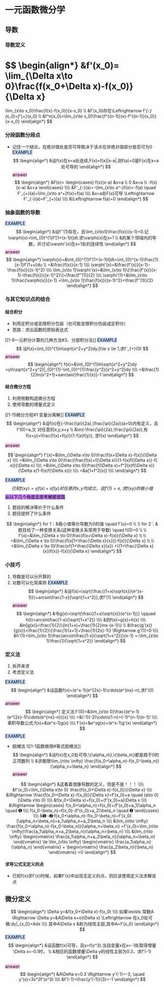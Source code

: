 # 一元函数微分学
## 导数
### 导数定义
$$
\begin{align*}
&f'(x_0)=
\lim_{\Delta x\to 0}\frac{f(x_0+\Delta x)-f(x_0)}{\Delta x}
=
\lim_{x\to x_0}\frac{f(x)-f(x_0)}{x-x_0}
\\\\
&f'(x_0)存在\Leftrightarrow f'_{-}(x_0)=f'_{+}(x_0)
\\\\
&f^n(x_0)=\lim_{x\to x_0}\frac{f^{(n-1)}(x)-f^{(n-1)}(x_0)}{x-x_0}
\end{align*}
$$
### 分段函数分段点
- 记住一个结论，在绝对值处是否可导取决于该点在非绝对值部分是否可为0
<mark style="background: #ADCCFFA6;">EXAMPLE</mark>
$$
\begin{align*}
&设f(x)在x=a处连续,F(x)=f(x)|x-a|,则f(a)=0是F(x)在x=a处可导的
\end{align*}
$$
<mark style="background: #FFB8EBA6;">answer</mark>
$$
\begin{align*}
&F(x)=
\begin{cases}
f(x)(x-a) &x>a
\\
0 &x=a
\\
-f(x)(x-a) &x<a
\end{cases}
\\\\
&F'_{-}(a)=-\lim_{x\to a^-}f(x)=-f(a)  \quad F'_{+}(a)=\lim_{x\to a^+}f(x)=f(a)
\\\\
&x=a处F(x)可导 \Leftrightarrow F'_{-}(a)=F'_{+}(a)
\\\\
&\Leftrightarrow f(a)=0
\end{align*}
$$

### 抽象函数的导数

<mark style="background: #ADCCFFA6;">EXAMPLE</mark>
$$
\begin{align*}
&设f''(1)存在，且\lim_{x\to1}\frac{f(x)}{x-1}=0.记\varphi(x)=\int_{0}^{1}f'[1+(x-1)t]dt.求\varphi(x)在x=1
\\
&的某个领域内的导数，并讨论\varphi'(x)在x=1处的连续性
\end{align*}
$$
<mark style="background: #FFB8EBA6;">answer</mark>
$$
\begin{align*}
\varphi(x)=&\int_{0}^{1}f'[1+(x-1)t]dt=\int_{0}^{x-1}\frac{1}{x-1}f'(1+u)du
\\
=&\frac{f(x)}{x-1}
\\\\
\varphi'(x)=&\frac{f'(x)}{x-1}-\frac{f(x)}{(x-1)^2}
\\\\
\lim_{x\to 1}\varphi'(x)=&\lim_{x\to 1}\{\frac{f'(x)}{x-1}-\frac{f(x)}{(x-1)^2}\}=\frac{f''(1)}{2}
\\\\
\varphi'(1)=&\lim_{x\to 1}\frac{\varphi(x)}{x-1}
=\lim_{x\to 1}\frac{f(x)}{(x-1)^2}=\frac{f''(1)}{2}
\end{align*}
$$


### 与其它知识点的结合
#### 结合积分
- 利用定积分或变限积分包装（也可能变限积分伪装成定积分）
- 思路：求出函数的原始表达式

[[1-9一元积分计算的几种方法#3、分部积分法]]
<mark style="background: #ADCCFFA6;">EXAMPLE</mark>
$$
设f(x)=\int_{0}^{1}ln\sqrt{x^2+y^2}dy,0\le x \le 1,求f'_{+}(0)
$$
<mark style="background: #FFB8EBA6;">answer</mark>
$$
\begin{align*}
f(x)=&\int_{0}^{1}ln\sqrt{x^2+y^2}dy
=yln\sqrt{x^2+y^2}|_{0}^{1}-\int_{0}^{1}\frac{y^2}{x^2+y^2}dy
\\\\
=&\frac{1}{2}ln(x^2+1)+xarctan{\frac{1}{x}}-1
\end{align*}
$$
#### 结合微分方程
1. 利用倒数构造微分方程
2. 使用导数的增量式定义

[[1-15微分方程#1 变量分离解]]
<mark style="background: #ADCCFFA6;">EXAMPLE</mark>
$$
\begin{align*}
&设f(x)在(-\frac{\pi}{2a},\frac{\pi}{2a})(a>0)内有定义，且f'(0)=a,又
对任意的x,y,x+y
\\
&\in(-\frac{\pi}{2a},\frac{\pi}{2a}),有f(x+y)=\frac{f(x)+f(y)}{1-f(x)f(y)},
求f(x)
\end{align*}
$$

<mark style="background: #FFB8EBA6;">answer</mark>

$$
\begin{align*}
f'(x)=&\lim_{\Delta x\to 0}\frac{f(x+\Delta x)-f(x)}{\Delta x}
\\\\
=&\lim_{\Delta x\to 0}\frac{\frac{f(x)+f(\Delta x)}{1-f(x)f(\Delta x)}-f( x)}{\Delta x}
\\\\
=&\lim_{\Delta x\to 0}\frac{f(\Delta x)+f^2(x)f(\Delta x)}
{\Delta x(1-f(x)f(\Delta x))}
\\\\
=&a[1+f^2(x)]
\\\\
\end{align*}
$$

<mark style="background: #ADCCFFA6;">EXAMPLE</mark>
$$
已知f(xy)=yf(x)+xf(y)对任意的x,y均成立，且f'(1)=e,求f(xy)的极小值
$$
<mark style="background: #AD45FFA6;">从以下几个角度去思考解题思路 </mark> 
1. 题目的解决等价于什么条件
2. 题目提供了什么条件

$$
\begin{align*}
for 1：&极小值等价导数为0的值   \quad f'(u)=0
\\
\\
for 2：&题目给了一种变换关系(这种变换关系常用于导数)   \quad f(0)=0
\\
\\
f'(x)=&\lim_{\Delta x \to 0}\frac{f(x+\Delta x)-f(x)}{\Delta x}
\\
\\
=&\lim_{\Delta x \to 0}\frac{f(x[1+\frac{\Delta x}{x})]-f(x)}{\Delta x}
\\
\\
=&\lim_{\Delta x \to 0}\frac{xf(1+\frac{\Delta x}{x})
+{(1+\frac{\Delta x}{x})f(x)}-f(x)}{\Delta x}
\end{align*}
$$

### 小技巧
1. 导数是可以分开算的
2. 对数可以化简乘除
<mark style="background: #ADCCFFA6;">EXAMPLE</mark>
$$
\begin{align*}
&设f(x)=\sqrt{\frac{(1+x)\sqrt{x}}{e^{x-1}}}+arcsin\frac{1-x}{\sqrt{1+x^2}},求f'(1)
\end{align*}
$$
<mark style="background: #FFB8EBA6;">answer</mark>
$$
\begin{align*}
&令g(x)=\sqrt{\frac{(1+x)\sqrt{x}}{e^{x-1}}} 
\qquad
h(t)=arcsin\frac{1-x}{\sqrt{1+x^2}}
\\\\
&则f(x)=g(x)+h(x)
\\\\
&ln[g(x)]=\frac{1}{2}\{ln(1+x)+\frac{1}{2}lnx-(x-1)\}
\\
&\frac{g'(x)}{g(x)}=\frac{1}{2}\{\frac{1}{x+1}+\frac{1}{2x}-1\} \Rightarrow g'(1)=0
\\\\
&h'(1)=\lim_{x\to 1}\frac{arcsin\frac{1-x}{\sqrt{1+x^2}}}{x-1}
=-\lim_{x\to 1}\frac{1}{\sqrt{1+x^2}}
\end{align*}
$$


### 定义法
1. 拆开来求
2. 考虑定义法

<mark style="background: #ADCCFFA6;">EXAMPLE</mark>
$$
\begin{align*}
&设函数f(x)=(e^x-1)(e^{2x}-1)\cdots(e^{nx}-n),求f'(0)
\end{align*}
$$
<mark style="background: #FFB8EBA6;">answer</mark>
$$
\begin{align*}
定义法:f'(0)=&\lim_{x\to 0}\frac{(e^x-1)(e^{2x}-1)\cdots(e^{nx}-n)}{x}
\\\\
=&(-1)(-2)\cdots(1-n)=(-1)^{n-1}(n-1)!
\\\\
乘积导数公式:f(x)=&(e^x-1)g(x)
\\\\
f'(x)=&e^xg(x)+(e^x-1)g'(x)
\end{align*}
$$
<mark style="background: #ADCCFFA6;">EXAMPLE</mark>
- 脱帽法
![[1-1函数极限#等式脱帽法]]
$$
\begin{align*}
&设f(x)在x_0处可导,\{\alpha_n\},\{\beta_n\}都是趋于0的正项数列
\\
&求极限\lim_{n\to \infty} \frac{f(x_0+\alpha_n)-f(x_0-\beta_n)}{\alpha_n+\beta_n}
\end{align*}
$$
<mark style="background: #FFB8EBA6;">answer</mark>

$$
\begin{align*}
&这看着很像导数的定义，但是不是！！！
\\\\
&f'(x_0)=\lim_{\Delta x\to 0} \frac{f(x_0+\Delta x)-f(x_0)}{\Delta x}
\\\\
&\Rightarrow \frac{f(x_0+\Delta x)-f(x_0)}{\Delta x}=f'(x_0)+a 
\quad (a\to 0)(\Delta x\to 0)
\\\\
&f(x_0+\Delta x)=f(x_0)+(f'(x_0)+a)\Delta x 
\\\\
&\Rightarrow \begin{cases}
f(x_0+\alpha_n)=f(x_0)+(f'(x_0)+a_1)\alpha_n \quad ➊
\\\\
f(x_0-\beta_n)=f(x_0)-(f'(x_0)+a_2)\beta_n \quad ➋
\end{cases}
\\\\
&➊ -➋:f(x_0+\alpha_n)-f(x_0-\beta_n)=f'(x_0)[\alpha_n+\beta_n]+a_1\alpha_n+a_2\beta_n
\\\\
&\lim_{n\to \infty} \frac{f(x_0+\alpha_n)-f(x_0-\beta_n)}{\alpha_n+\beta_n}
=f'(x_0)+\lim_{n\to \infty}\frac{a_1\alpha_n+a_2\beta_n}{\alpha_n+\beta_n}
\\\\
&\lim_{n\to \infty}
\begin{vmatrix}
\frac{a_1\alpha_n+a_2\beta_n}{\alpha_n+\beta_n}
\end{vmatrix}
\le \lim_{n\to \infty}
\begin{vmatrix}
\frac{a_1\alpha_n}{\alpha_n}
\end{vmatrix}
+
\begin{vmatrix}
\frac{a_2\beta_n}{\beta_n}
\end{vmatrix}
=0
\end{align*}
$$



#### 求导公式无定义的点
- 已知f(x)求f'(x)时候，如果f'(x)中出现无定义的点，则应该使用定义法求解该点

## 微分定义
$$
\begin{align*}
\Delta y=&f(x_0+\Delta x)-f(x_0)
\\\\
如果\exists 常数A \Rightarrow \Delta y=&A\Delta x+o(\Delta x) \Leftrightarrow 在x_0处可微:dy|_{x_0}=Adx 
\\\\
其中A\Delta x &称为线性主部,其中A=f'(x_0)
\end{align*}
$$
<mark style="background: #ADCCFFA6;">EXAMPLE</mark>
$$
\begin{align*}
&设函数f(x)可导，且y=f(x^3).当自变量x在x=-1处取得增量\Delta x=-0.1时，
\\
&相应的函数增量\Delta y的线性主部为0.3，求f'(-1)
\end{align*}
$$

<mark style="background: #FFB8EBA6;">answer</mark>
$$
\begin{align*}
&A\Delta x=0.3  \Rightarrow y'(-1)=-3; \quad y'(x)=3x^2f'(x^3)
\\\\
&f'(-1)=\frac{y'(-1)}{3}=-1
\end{align*}
$$
